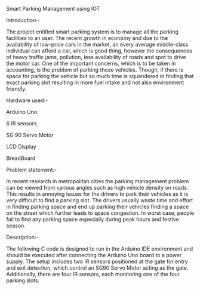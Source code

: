 Smart Parking Management using IOT


Introduction:-

The project entitled smart parking system is to manage all the parking facilities to an user. The recent growth in economy and due to the availability of low-price cars in the market, an every average middle-class individual can afford a car, which is good thing, however the consequences of heavy traffic jams, pollution, less availability of roads and spot to drive the motor car. One of the important concerns, which is to be taken in accounting, is the problem of parking those vehicles. Though, if there is space for parking the vehicle but so much time is squandered in finding that exact parking slot resulting in more fuel intake and not also environment friendly.


Hardware used:-

Arduino Uno

6 IR sensors

SG 90 Servo Motor

LCD Display

BreadBoard


Problem statement:-

In recent research in metropolitan cities the parking management problem can be viewed from various angles such as high vehicle density on roads. This results in annoying issues for the drivers to park their vehicles as it is very difficult to find a parking slot. 
The drivers usually waste time and effort in finding parking space and end up parking their vehicles finding a space on the street which further leads to space congestion. In worst case, people fail to find any parking space especially during peak hours and festive season. 


Description:-

The following C code is designed to run in the Arduino IDE environment and should be executed after connecting the Arduino Uno board to a power supply. The setup includes two IR sensors positioned at the gate for entry and exit detection, which control an SG90 Servo Motor acting as the gate. Additionally, there are four IR sensors, each monitoring one of the four parking slots.
